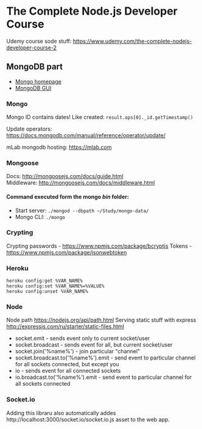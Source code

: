 # The Complete Node.js Developer Course   

Udemy course sode stuff: https://www.udemy.com/the-complete-nodejs-developer-course-2   

## MongoDB part
- [Mongo homepage](https://www.mongodb.com/)   
- [MongoDB GUI](https://robomongo.org/)

### Mongo
Mongo ID contains dates! Like created: `result.ops[0]._id.getTimestamp()`   

Update operators: https://docs.mongodb.com/manual/reference/operator/update/

mLab mongodb hosting: https://mlab.com

### Mongoose
Docs: http://mongoosejs.com/docs/guide.html   
Middleware: http://mongoosejs.com/docs/middleware.html

#### Command executed form the mongo _bin_ folder:   
- Start server: `./mongod --dbpath ~/Study/mongo-data/`   
- Mongo CLI: `./mongo`   

### Crypting
Crypting passwords - https://www.npmjs.com/package/bcryptjs
Tokens - https://www.npmjs.com/package/jsonwebtoken

### Heroku
`heroku config:get %VAR_NAME%`   
`heroku config:set %VAR_NAME%=%VALUE%`   
`heroku config:unset %VAR_NAME%`   

### Node
Node path https://nodejs.org/api/path.html
Serving static stuff with express http://expressjs.com/ru/starter/static-files.html

* socket.emit - sends event only to current socket/user
* socket.broadcast - sends event for all, but current socket/user
* socket.join('%name%') - join particular "channel"
* socket.broadcast.to('%name%').emit - send event to particular channel for all sockets connected, but except you
* io - sends event for all connected sockets
* io.broadcast.to('%name%').emit - send event to particular channel for all sockets connected

### Socket.io
Adding this libraru also automatically addes http://localhost:3000/socket.io/socket.io.js asset to the web app.